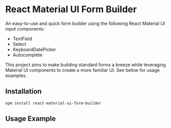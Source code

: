 # React Material UI Form Builder

An easy-to-use and quick form builder using the following React Material UI input components:

- TextField
- Select
- KeyboardDatePicker
- Autocomplete

This project aims to make building standard forms a breeze while leveraging Material UI components to create a more familiar UI. See below for usage examples.

## Installation

```
npm install react-material-ui-form-builder
```

## Usage Example

```

```
